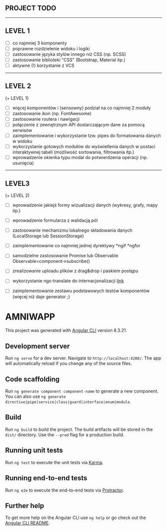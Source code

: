 ## PROJECT TODO

-------------------------------------------------------------------------------
LEVEL 1
-------------------------------------------------------------------------------
- [ ] co najmniej 3 komponenty
- [ ] poprawne rozdzielenie widoku i logiki
- [ ] zastosowanie języka stylów innego niż CSS (np. SCSS)
- [ ] zastosowanie biblioteki "CSS" (Bootstrap, Material itp.)
- [ ] aktywne (!) korzystanie z VCS

-------------------------------------------------------------------------------
LEVEL 2
-------------------------------------------------------------------------------
(+ LEVEL 1)
- [ ] więcej komponentów i (sensowny) podział na co najmniej 2 moduły
- [ ] zastosowanie ikon (np. FontAwesome)
- [ ] zastosowanie routera i nawigacji
- [ ] połączenie z zewnętrznym API dostarczającym dane za pomocą serwisów
- [ ] zaimplementowanie i wykorzystanie tzw. pipes do formatowania danych w widoku
- [ ] wykorzystanie gotowych modułów do wyświetlenia danych w postaci interaktywnej
  tabeli (możliwość sortowania, filtrowania itp.) 
- [ ] wprowadzenie okienka typu modal do potwierdzenia operacji (np. usunięcia)

-------------------------------------------------------------------------------
LEVEL3
-------------------------------------------------------------------------------
(+ LEVEL 2)
- [ ] wprowadzenie jakiejś formy wizualizacji danych (wykresy, grafy, mapy itp.)
- [ ] wprowadzenie formularza z walidacją pól
- [ ] zastosowanie mechanizmu lokalnego składowania danych (LocalStorage lub 
  SessionStorage)
- [ ] zaimplementowanie co najmniej jednej dyrektywy *ngif *ngfor
- [ ] samodzielne zastosowanie Promise lub Observable Observable=component->subscribe()
- [ ] zrealizowanie uploadu plików z drag&drop i paskiem postępu
- [ ] wykorzystanie ngx-translate do internacjonalizacji [link](https://github.com/ngx-translate/core)
- [ ] zaimplementowanie zestawu podstawowych testów komponentów (więcej niż daje 
  generator ;)


# AMNIWAPP

This project was generated with [Angular CLI](https://github.com/angular/angular-cli) version 8.3.21.

## Development server

Run `ng serve` for a dev server. Navigate to `http://localhost:4200/`. The app will automatically reload if you change any of the source files.

## Code scaffolding

Run `ng generate component component-name` to generate a new component. You can also use `ng generate directive|pipe|service|class|guard|interface|enum|module`.

## Build

Run `ng build` to build the project. The build artifacts will be stored in the `dist/` directory. Use the `--prod` flag for a production build.

## Running unit tests

Run `ng test` to execute the unit tests via [Karma](https://karma-runner.github.io).

## Running end-to-end tests

Run `ng e2e` to execute the end-to-end tests via [Protractor](http://www.protractortest.org/).

## Further help

To get more help on the Angular CLI use `ng help` or go check out the [Angular CLI README](https://github.com/angular/angular-cli/blob/master/README.md).
